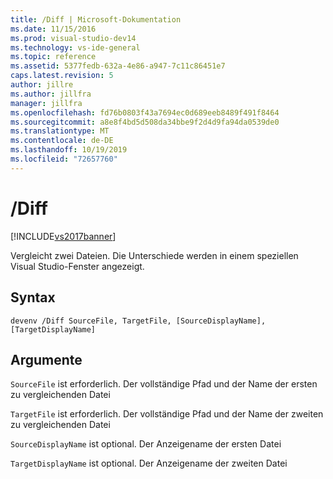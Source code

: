 ```yaml
---
title: /Diff | Microsoft-Dokumentation
ms.date: 11/15/2016
ms.prod: visual-studio-dev14
ms.technology: vs-ide-general
ms.topic: reference
ms.assetid: 5377fedb-632a-4e86-a947-7c11c86451e7
caps.latest.revision: 5
author: jillre
ms.author: jillfra
manager: jillfra
ms.openlocfilehash: fd76b0803f43a7694ec0d689eeb8489f491f8464
ms.sourcegitcommit: a8e8f4bd5d508da34bbe9f2d4d9fa94da0539de0
ms.translationtype: MT
ms.contentlocale: de-DE
ms.lasthandoff: 10/19/2019
ms.locfileid: "72657760"
---
```

# <a name="diff"></a>/Diff
[!INCLUDE[vs2017banner](../../includes/vs2017banner.md)]

Vergleicht zwei Dateien. Die Unterschiede werden in einem speziellen Visual Studio-Fenster angezeigt.

## <a name="syntax"></a>Syntax

```
devenv /Diff SourceFile, TargetFile, [SourceDisplayName],[TargetDisplayName]
```

## <a name="arguments"></a>Argumente
 `SourceFile` ist erforderlich. Der vollständige Pfad und der Name der ersten zu vergleichenden Datei

 `TargetFile` ist erforderlich. Der vollständige Pfad und der Name der zweiten zu vergleichenden Datei

 `SourceDisplayName` ist optional. Der Anzeigename der ersten Datei

 `TargetDisplayName` ist optional. Der Anzeigename der zweiten Datei

